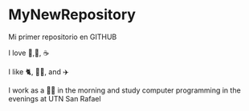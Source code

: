 # MyNewRepository

Mi primer repositorio en GITHUB

I love 🌻,💛, ☕

I like 🐈, 🚴‍♀️, and ✈️

I work as a 👩‍🏫 in the morning and study computer programming in the evenings at UTN San Rafael
